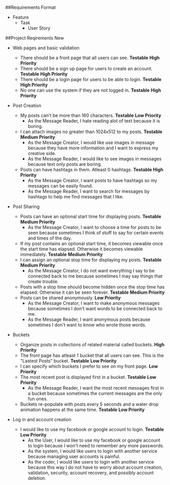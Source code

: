 ##Requirements Format
* Feature
  * Task
    * User Story

##Project Reqirements New
* Web pages and basic validation
  * There should be a front page that all users can see. __Testable__ __High Priority__
  * There should be a sign up page for users to create an account. __Testable__ __High Priority__
  * There should be a login page for users to be able to login. __Testable__ __High Priority__
  * No one can use the system if they are not logged in. __Testable__ __High Priority__

* Post Creation
  * My posts can't be more than 160 characters. __Testable__ __Low Priority__
    * As the Message Reader, I hate reading alot of text because it is boring.
  * I can attach images no greater than 1024x512 to my posts. __Testable__ __Medium Priority__
    * As the Message Creator, I would like use images in message because they have more information and I want to express my creative side.
    * As the Message Reader, I would like to see images in messages because text only posts are boring.
  * Posts can have hashtags in them. Atleast 0 hashtags. __Testable__ __High Priority__
    * As the Message Creator, I want posts to have hashtags so my messages can be easily found.
    * As the Message Reader, I want to search for messages by hashtags to help me find messages that I like.

* Post Sharing
  * Posts can have an optional start time for displaying posts. __Testable__ __Medium Priority__
    * As the Message Creator, I want to choose a time for posts to be seen because sometimes I think of stuff to say for certain events and times of the day.
  * If my post contains an optional start time, it becomes viewable once the start time has elapsed. Otherwise it becomes viewable immediately. __Testable__ __Medium Priority__
  * I can assign an optional stop time for displaying my posts. __Testable__ __Medium Priority__
    * As the Message Creator, I do not want everything I say to be connected back to me because sometimes I may say things that create trouble.
  * Posts with a stop time should become hidden once the stop time has elapsed. Otherwise it can be seen forever. __Testable__ __Medium Priority__
  * Posts can be shared anonymously. __Low Priority__
    * As the Message Creator, I want to make anonymous messages because sometimes I don't want words to be connected back to me.
    * As the Message Reader, I want anonymous posts because sometimes I don't want to know who wrote those words.

* Buckets
  * Organize posts in collections of related material called buckets. __High Priority__
  * The front page has atleast 1 bucket that all users can see. This is the "Lastest Posts" bucket. __Testable__ __Low Priority__
  * I can specify which buckets I prefer to see on my front page. __Low Priority__
  * The most recent post is displayed first in a bucket. __Testable__ __Low Priority__
    * As the Message Reader, I want the most recent messages first in a bucket because sometimes the current messages are the only fun ones.
  * Buckets re-populate with posts every 5 seconds and a water drop animation happens at the same time. __Testable__ __Low Priority__

* Log in and account creation
  * I would like to use my facebook or google account to login. __Testable__ __Low Priority__
    * As the User, I would like to use my facebook or google account to login because I won't need to remember any more passwords.
    * As the system, I would like users to login with another service because managing user accounts is painful.
    * As the coder, I would like users to login with another service because this way I do not have to worry about account creation, validation, security, account recovery, and possibly account deletion.